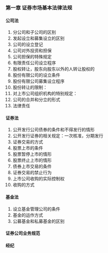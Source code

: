 ### 第一章 证券市场基本法律法规
#### 公司法
1. 分公司和子公司的区别
2. 发起设立和募集设立的区别
3. 公司的设立登记
3. 公司对外投资和担保
4. 公司担保的特殊规定
5. 有限责任公司设立程序
6. 股权转让，股东向股东以外的人转让股权的  
7. 股份有限公司的设立条件
8. 股份有限公司募集设立程序
9. 股份转让的限制：
10. 对上市公司组织机构的特别规定：
11. 公司的合并和分立的形式
12. 法律责任

#### 证券法
1. 公开发行公司债券的条件和不得发行的情形
2. 公开发行证券的相关规定：一次核准，分期发行
3. 证券交易的方式
4. 股票上市的条件
5. 股票暂停上市的情形
6. 股票终止上市的情形
7. 债券上市交易的条件
8. 证券交易的禁止行为
9. 上市公司收购的实际控制权
10. 收购的方式

#### 基金法
1. 设立基金管理公司的条件
2. 基金的运作方式
3. 公募基金和私募基金的区别

#### 证券公司业务规范
#### 经纪
